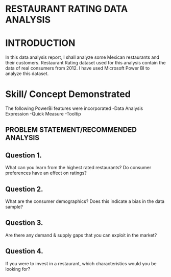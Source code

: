 # RESTAURANT RATING DATA ANALYSIS

# INTRODUCTION
In this data analysis report, I shall analyze some Mexican restaurants and their customers.
Restaurant Rating dataset used for this analysis contain the data of real consumers from 2012. 
I have used Microsoft Power BI to analyze this dataset.

# Skill/ Concept Demonstrated
The following PowerBi features were incorporated
-Data Analysis Expression 
-Quick Measure
-Tooltip

## PROBLEM STATEMENT/RECOMMENDED ANALYSIS
## Question 1.
What can you learn from the highest rated restaurants? Do consumer preferences have an effect on
ratings? 
## Question 2.
What are the consumer demographics? Does this indicate a bias in the data sample?
## Question 3.
Are there any demand & supply gaps that you can exploit in the market?
## Question 4.
If you were to invest in a restaurant, which characteristics would you be looking for?


